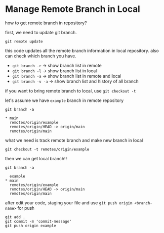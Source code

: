 # Manage Remote Branch in Local

how to get remote branch in repository?

first, we need to update git branch.

```shell
git remote update
```

this code updates all the remote branch information in local repository.
also can check which branch you have. 

- ```git branch -r``` &rarr; show branch list in remote
- ```git branch -l``` &rarr; show branch list in local
- ```git branch -a``` &rarr; show branch list in remote and local
- ```git branch -v -a``` &rarr; show branch list and history of all branch

if you want to bring remote branch to local, use ```git checkout -t```

let's assume we have ```example``` branch in remote repository
```shell
git branch -a

* main
  remotes/origin/example
  remotes/origin/HEAD -> origin/main
  remotes/origin/main
```

what we need is track remote branch and make new branch in local
```shell
git checkout -t remotes/origin/example
```

then we can get local branch!!
```shell
git branch -a

  example
* main
  remotes/origin/example
  remotes/origin/HEAD -> origin/main
  remotes/origin/main
```

after edit your code, staging your file and use ```git push origin <branch-name>``` for push

```shell
git add .
git commit -m 'commit-message'
git push origin example
```
